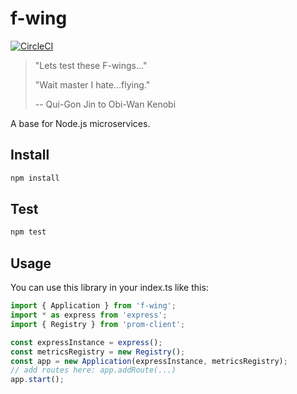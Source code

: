 # f-wing

[![CircleCI](https://circleci.com/bb/dschruhl/f-wing.svg?style=svg)](https://circleci.com/bb/dschruhl/f-wing)

> "Lets test these F-wings..."
>
> "Wait master I hate...flying."
>
> -- Qui-Gon Jin to Obi-Wan Kenobi

A base for Node.js microservices.

## Install
```bash
npm install
```

## Test
```bash
npm test
``` 

## Usage
You can use this library in your index.ts like this:
```typescript
import { Application } from 'f-wing';
import * as express from 'express';
import { Registry } from 'prom-client';

const expressInstance = express();
const metricsRegistry = new Registry();
const app = new Application(expressInstance, metricsRegistry);
// add routes here: app.addRoute(...)
app.start();
```
